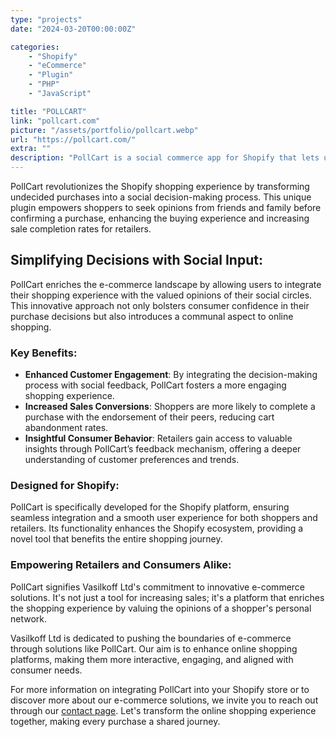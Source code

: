 ```yaml
---
type: "projects"
date: "2024-03-20T00:00:00Z"

categories: 
    - "Shopify"
    - "eCommerce"
    - "Plugin"
    - "PHP"
    - "JavaScript"

title: "POLLCART"
link: "pollcart.com"
picture: "/assets/portfolio/pollcart.webp"
url: "https://pollcart.com/"
extra: ""
description: "PollCart is a social commerce app for Shopify that lets undecided shoppers ask friends and family for approval of a purchase. This innovative approach increases the likelihood of completing a sale and provides retailers with valuable customer insights. With PollCart, shopping becomes a social experience that empowers consumers to make informed purchases based on trusted opinions."
---
```

PollCart revolutionizes the Shopify shopping experience by transforming undecided purchases into a social decision-making process. This unique plugin empowers shoppers to seek opinions from friends and family before confirming a purchase, enhancing the buying experience and increasing sale completion rates for retailers.

## Simplifying Decisions with Social Input:
PollCart enriches the e-commerce landscape by allowing users to integrate their shopping experience with the valued opinions of their social circles. This innovative approach not only bolsters consumer confidence in their purchase decisions but also introduces a communal aspect to online shopping.

### Key Benefits:
- **Enhanced Customer Engagement**: By integrating the decision-making process with social feedback, PollCart fosters a more engaging shopping experience.
- **Increased Sales Conversions**: Shoppers are more likely to complete a purchase with the endorsement of their peers, reducing cart abandonment rates.
- **Insightful Consumer Behavior**: Retailers gain access to valuable insights through PollCart’s feedback mechanism, offering a deeper understanding of customer preferences and trends.

### Designed for Shopify:
PollCart is specifically developed for the Shopify platform, ensuring seamless integration and a smooth user experience for both shoppers and retailers. Its functionality enhances the Shopify ecosystem, providing a novel tool that benefits the entire shopping journey.

### Empowering Retailers and Consumers Alike:
PollCart signifies Vasilkoff Ltd's commitment to innovative e-commerce solutions. It's not just a tool for increasing sales; it's a platform that enriches the shopping experience by valuing the opinions of a shopper's personal network.

Vasilkoff Ltd is dedicated to pushing the boundaries of e-commerce through solutions like PollCart. Our aim is to enhance online shopping platforms, making them more interactive, engaging, and aligned with consumer needs.

For more information on integrating PollCart into your Shopify store or to discover more about our e-commerce solutions, we invite you to reach out through our [contact page](https://vasilkoff.com/contact-us). Let's transform the online shopping experience together, making every purchase a shared journey.